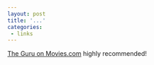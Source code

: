 ```yaml
---
layout: post
title: '...'
categories:
 - links
---
```


<a href="http://movies.go.com/movies/G/guruofsexthe_2001/index.html">The Guru on Movies.com</a> highly recommended!

